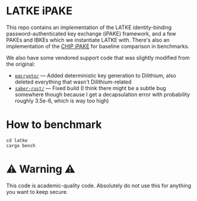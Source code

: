# LATKE iPAKE

This repo contains an implementation of the LATKE identity-binding password-authenticated key exchange (iPAKE) framework, and a few PAKEs and IBKEs which we instantiate LATKE with. There's also an implementation of the [CHIP iPAKE](https://eprint.iacr.org/2020/529) for baseline comparison in benchmarks.

We also have some vendored support code that was slightly modified from the original:

* [`pqcrypto/`](https://github.com/rustpq/pqcrypto) — Added deterministic key generation to Dilithium, also deleted everything that wasn't Dilithium-related
* [`saber-rust/`](https://github.com/dsprenkels/saber-rust) — Fixed build (I think there might be a subtle bug somewhere though because I get a decapsulation error with probability roughly 3.5e-6, which is way too high)

# How to benchmark

```shell
cd latke
cargo bench
```

# ⚠️ Warning ⚠️

This code is academic-quality code. Absolutely do not use this for anything you want to keep secure.
